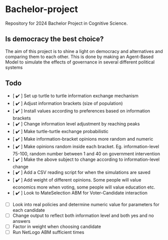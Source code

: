 # Bachelor-project
Repository for 2024 Bachelor Project in Cognitive Science. 

## Is democracy the best choice?
The aim of this project is to shine a light on democracy and alternatives and comparing them to each other.
This is done by making an Agent-Based Model to simulate the effects of governance in several different political systems

## Todo
- [ :heavy_check_mark: ] Set up turtle to turtle information exchange mechanism
- [ :heavy_check_mark: ] Adjust information brackets (size of population)
- [ :heavy_check_mark: ] Install values according to preferences based on information brackets
- [ :heavy_check_mark: ] Change information level adjustment by reaching peaks
- [ :heavy_check_mark: ] Make turtle-turtle exchange probabilistic
- [ :heavy_check_mark: ] Make information-bracket opinions more random and numeric
- [ :heavy_check_mark: ] Make opinions random inside each bracket. Eg. information-level 75-100, random number between 1 and 40 on government intervention
- [ :heavy_check_mark: ] Make the above subject to change according to information-level change
- [ :heavy_check_mark: ] Add a CSV reading script for when the simulations are saved
- [ :heavy_check_mark: ] Add weight of different opinions. Some people will value economics more when voting, some people will value education etc.
- [ :heavy_check_mark: ] Look to MateSelection ABM for Voter-Candidate interaction
- [ ] Look into real policies and determine numeric value for parameters for each candidate
- [ ] Change output to reflect both information level and both yes and no answers
- [ ] Factor in weight when choosing candidate
- [ ] Run NetLogo ABM sufficient times
